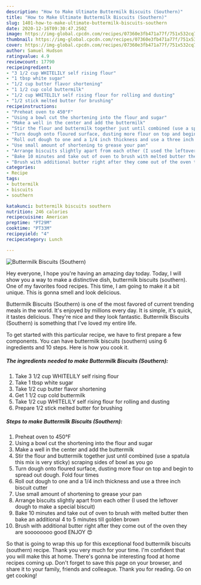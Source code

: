 ```yaml
---
description: "How to Make Ultimate Buttermilk Biscuits (Southern)"
title: "How to Make Ultimate Buttermilk Biscuits (Southern)"
slug: 1401-how-to-make-ultimate-buttermilk-biscuits-southern
date: 2020-12-16T09:30:47.250Z
image: https://img-global.cpcdn.com/recipes/07360e3fb471a77f/751x532cq70/buttermilk-biscuits-southern-recipe-main-photo.jpg
thumbnail: https://img-global.cpcdn.com/recipes/07360e3fb471a77f/751x532cq70/buttermilk-biscuits-southern-recipe-main-photo.jpg
cover: https://img-global.cpcdn.com/recipes/07360e3fb471a77f/751x532cq70/buttermilk-biscuits-southern-recipe-main-photo.jpg
author: Samuel Hudson
ratingvalue: 4.9
reviewcount: 17790
recipeingredient:
- "3 1/2 cup WHITELILY self rising flour"
- "1 tbsp white sugar"
- "1/2 cup butter flavor shortening"
- "1 1/2 cup cold buttermilk"
- "1/2 cup WHITELILY self rising flour for rolling and dusting"
- "1/2 stick melted butter for brushing"
recipeinstructions:
- "Preheat oven to 450°F"
- "Using a bowl cut the shortening into the flour and sugar"
- "Make a well in the center and add the buttermilk"
- "Stir the flour and buttermilk together just until combined (use a spatula this mix is very sticky) scraping sides of bowl as you go"
- "Turn dough onto floured surface, dusting more flour on top and begin to spread out dough. Fold four times"
- "Roll out dough to one and a 1/4 inch thickness and use a three inch biscuit cutter"
- "Use small amount of shortening to grease your pan"
- "Arrange biscuits slightly apart from each other (I used the leftover dough to make a special biscuit)"
- "Bake 10 minutes and take out of oven to brush with melted butter then bake an additional 4 to 5 minutes till golden brown"
- "Brush with additional butter right after they come out of the oven they are soooooooo good ENJOY 😍"
categories:
- Recipe
tags:
- buttermilk
- biscuits
- southern

katakunci: buttermilk biscuits southern 
nutrition: 246 calories
recipecuisine: American
preptime: "PT29M"
cooktime: "PT33M"
recipeyield: "4"
recipecategory: Lunch

---
```



![Buttermilk Biscuits (Southern)](https://img-global.cpcdn.com/recipes/07360e3fb471a77f/751x532cq70/buttermilk-biscuits-southern-recipe-main-photo.jpg)

Hey everyone, I hope you're having an amazing day today. Today, I will show you a way to make a distinctive dish, buttermilk biscuits (southern). One of my favorites food recipes. This time, I am going to make it a bit unique. This is gonna smell and look delicious.



Buttermilk Biscuits (Southern) is one of the most favored of current trending meals in the world. It's enjoyed by millions every day. It is simple, it's quick, it tastes delicious. They're nice and they look fantastic. Buttermilk Biscuits (Southern) is something that I've loved my entire life.


To get started with this particular recipe, we have to first prepare a few components. You can have buttermilk biscuits (southern) using 6 ingredients and 10 steps. Here is how you cook it.

<!--inarticleads1-->

##### The ingredients needed to make Buttermilk Biscuits (Southern):

1. Take 3 1/2 cup WHITELILY self rising flour
1. Take 1 tbsp white sugar
1. Take 1/2 cup butter flavor shortening
1. Get 1 1/2 cup cold buttermilk
1. Take 1/2 cup WHITELILY self rising flour for rolling and dusting
1. Prepare 1/2 stick melted butter for brushing




<!--inarticleads2-->

##### Steps to make Buttermilk Biscuits (Southern):

1. Preheat oven to 450°F
1. Using a bowl cut the shortening into the flour and sugar
1. Make a well in the center and add the buttermilk
1. Stir the flour and buttermilk together just until combined (use a spatula this mix is very sticky) scraping sides of bowl as you go
1. Turn dough onto floured surface, dusting more flour on top and begin to spread out dough. Fold four times
1. Roll out dough to one and a 1/4 inch thickness and use a three inch biscuit cutter
1. Use small amount of shortening to grease your pan
1. Arrange biscuits slightly apart from each other (I used the leftover dough to make a special biscuit)
1. Bake 10 minutes and take out of oven to brush with melted butter then bake an additional 4 to 5 minutes till golden brown
1. Brush with additional butter right after they come out of the oven they are soooooooo good ENJOY 😍




So that is going to wrap this up for this exceptional food buttermilk biscuits (southern) recipe. Thank you very much for your time. I'm confident that you will make this at home. There's gonna be interesting food at home recipes coming up. Don't forget to save this page on your browser, and share it to your family, friends and colleague. Thank you for reading. Go on get cooking!
